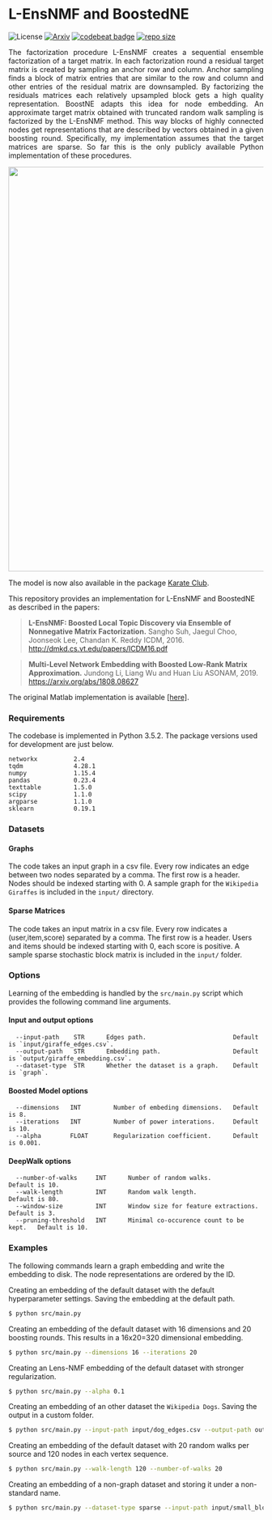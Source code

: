 L-EnsNMF and BoostedNE
============================================
![License](https://img.shields.io/github/license/benedekrozemberczki/BoostedFactorization.svg?color=blue&style=plastic) [![Arxiv](https://img.shields.io/badge/ArXiv-1808.08627-orange.svg?color=blue&style=plastic)](https://arxiv.org/abs/1808.08627) [![codebeat badge](https://codebeat.co/badges/19d86143-629a-474f-87f2-6e78d9f8fc62)](https://codebeat.co/projects/github-com-benedekrozemberczki-boostedfactorization-master) [![repo size](https://img.shields.io/github/repo-size/benedekrozemberczki/BoostedFactorization.svg)](https://github.com/benedekrozemberczki/BoostedFactorization/archive/master.zip)

<p align="justify">
The factorization procedure L-EnsNMF creates a sequential ensemble factorization of a target matrix. In each factorization round a residual target matrix is created by sampling an anchor row and column. Anchor sampling finds a block of matrix entries that are similar to the row and column and other entries of the residual matrix are downsampled. By factorizing the residuals matrices each relatively upsampled block gets a high quality representation. BoostNE adapts this idea for node embedding. An approximate target matrix obtained with truncated random walk sampling is factorized by the L-EnsNMF method. This way blocks of highly connected nodes get representations that are described by vectors obtained in a given boosting round. Specifically, my implementation assumes that the target matrices are sparse. So far this is the only publicly available Python implementation of these procedures.
</p>
<p align="center">
  <img width="800" src="boosting.png">
</p>

The model is now also available in the package [Karate Club](https://github.com/benedekrozemberczki/karateclub).

This repository provides an implementation for L-EnsNMF and BoostedNE as described in the papers:

> **L-EnsNMF: Boosted Local Topic Discovery via Ensemble of Nonnegative Matrix Factorization.**
> Sangho Suh, Jaegul Choo, Joonseok Lee, Chandan K. Reddy
> ICDM, 2016.
> http://dmkd.cs.vt.edu/papers/ICDM16.pdf

> **Multi-Level Network Embedding with Boosted Low-Rank Matrix Approximation.**
> Jundong Li, Liang Wu and Huan Liu
> ASONAM, 2019.
> https://arxiv.org/abs/1808.08627

The original Matlab implementation is available [[here]](https://github.com/sanghosuh/lens_nmf-matlab).

### Requirements

The codebase is implemented in Python 3.5.2. The package versions used for development are just below.
```
networkx          2.4
tqdm              4.28.1
numpy             1.15.4
pandas            0.23.4
texttable         1.5.0
scipy             1.1.0
argparse          1.1.0
sklearn           0.19.1
```

### Datasets

#### Graphs

The code takes an input graph in a csv file. Every row indicates an edge between two nodes separated by a comma. The first row is a header. Nodes should be indexed starting with 0. A sample graph for the `Wikipedia Giraffes` is included in the `input/` directory.

#### Sparse Matrices

The code takes an input matrix in a csv file. Every row indicates a (user,item,score) separated by a comma. The first row is a header. Users and items should be indexed starting with 0, each score is positive. A sample sparse stochastic block matrix is included in the  `input/` folder.

### Options

Learning of the embedding is handled by the `src/main.py` script which provides the following command line arguments.

#### Input and output options

```
  --input-path    STR      Edges path.                        Default is `input/giraffe_edges.csv`.
  --output-path   STR      Embedding path.                    Default is `output/giraffe_embedding.csv`.
  --dataset-type  STR      Whether the dataset is a graph.    Default is `graph`.  
```

#### Boosted Model options

```
  --dimensions   INT         Number of embeding dimensions.   Default is 8.
  --iterations   INT         Number of power interations.     Default is 10.
  --alpha        FLOAT       Regularization coefficient.      Default is 0.001.
```

#### DeepWalk options

```
  --number-of-walks     INT      Number of random walks.                  Default is 10.
  --walk-length         INT      Random walk length.                      Default is 80.
  --window-size         INT      Window size for feature extractions.     Default is 3.
  --pruning-threshold   INT      Minimal co-occurence count to be kept.   Default is 10.
```

### Examples

The following commands learn a graph embedding and write the embedding to disk. The node representations are ordered by the ID.

Creating an embedding of the default dataset with the default hyperparameter settings. Saving the embedding at the default path.

```sh
$ python src/main.py
```
Creating an embedding of the default dataset with 16 dimensions and 20 boosting rounds. This results in a 16x20=320 dimensional embedding.

```sh
$ python src/main.py --dimensions 16 --iterations 20
```

Creating an Lens-NMF embedding of the default dataset with stronger regularization.

```sh
$ python src/main.py --alpha 0.1
```

Creating an embedding of an other dataset the `Wikipedia Dogs`. Saving the output in a custom folder.

```sh
$ python src/main.py --input-path input/dog_edges.csv --output-path output/dog_lensnmf.csv
```

Creating an embedding of the default dataset with 20 random walks per source and 120 nodes in each vertex sequence.

```sh
$ python src/main.py --walk-length 120 --number-of-walks 20
```

Creating an embedding of a non-graph dataset and storing it under a non-standard name.

```sh
$ python src/main.py --dataset-type sparse --input-path input/small_block.csv --output-path output/block_embedding.csv
```
